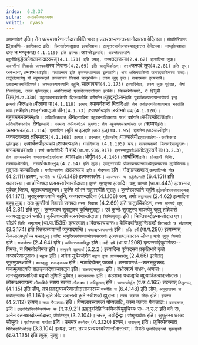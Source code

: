 ```yaml
---
index:  6.2.37
sutra:  कार्तकौजपादयश्च
vritti:  nyasa
---
```


`अणन्तावेतौ` इति। तेन प्रत्ययस्वरेणान्तोदात्ताविति भावः। उत्तरत्राप्यणन्तस्यानोदात्तता वेदितव्या।
`सौवर्णिरिञन्तः` झ्र्`सावर्णिः--काशिकाट इति। ञित्स्वरेणाद्युदात्त इत्यभिप्रायः। एवमुत्तरत्रापीञन्तस्याद्युदात्तत वेदितव्या। माण्डूकेयशब्दः `ढक् च मण्डूकात्` (4.1.119) इति ढगन्तः।
`अवन्तेः` इत्यादि। अवन्तेरपत्यानि बहुनीति `बृद्धेत्कोशलाजादाञ्ञ्यङ्` (4.1.171) इति ञ्यङ्, तस्य `तद्राजस्य` (2.4.62) इत्यादिना लुक्। अवन्तीनां निवासो जनपदः `तस्य निवासः` (4.2.69) इति चातुर्थिकोऽण्। तस्य `जनपदे लुप्` (4.2.81) इति लुप्। `अवन्तयः, तथाश्मकाः` इति। यथावन्तय इति कृतस्तथाश्मका इत्यत्रापि। अत्र क्षत्त्रियवाचिनो जनपदवाचिनश्च शब्दाः। तद्धितेऽपत्येषु यो बहुषत्पद्यते तदन्ताचच निवासे चातुरर्थिकः। तस्य लुप् कृतः। तथाश्मका इत्यत्रापि। एतावन्मात्रमतिदिश्यते। अश्मकस्यापत्यानि बहूनि, `साल्वावयव` (4.1.173) इत्यादिनेञ्, तस्य लुक् पूर्ववत्, तेषां निवासेऽण्, तस्य पूर्ववल्लुप्। अवन्तिशब्दो घृतादित्वादन्तोदात्त इत्येके। चित्स्वरेणेत्यपरे, ते हि `भुवो झिच्` (पं.उ.330) बहुलवचनादवतेरपि झिज्भवतीति वर्णयन्ति।
`युवद्वन्द्वोऽयम्` इति युदसंज्ञकप्रत्ययान्तयोरयं द्वन्द्व इत्यर्थः। `फैलः` इति। `पीलाया वा` (4.1.118) इत्यण्। `श्यायर्णशब्दो बिदादिः` इति तेन ततोऽप्त्यविवक्षायामञ् भवतीति भवाः। `स्त्री` इति। `शार्ङ्गरवाद्यञो ङीन्` (4.1.73)। `श्यापर्णेयः` इति। `स्त्रीभ्यो ढक्` (4.1.120)। `बहुचचनमतन्त्रम्` इति। अविवक्षितत्वात्। `तेन` इत्यादिना बहुवचनाविवक्षायाः फलं दर्शयति।
`कपिरन्तोदात्तः` इति। प्रातिपदिकस्वरेण। `तेन` इत्यादि। यस्मात् कपिशब्दोऽयं लुगन्त; तेन बहुवचनमत्राश्रीयत एव। `ऋष्यण्` इति। `ऋष्यन्धक` (4.1.114) इत्यादिना। `यूनि य इञ्` इति। `अत इञ्` (श्र4.1.95) इत्यनेन। `पाञ्चाली` इति। `जनपदशब्दात् क्षत्रियादञ्` (4.1.168) इत्यञ्। तदन्तात् पूर्ववन्ङीप्। `पाञ्चालेयी` झ्र्पाञ्चालेयः--काशिकाट पूर्ववड्ढक्। एवं `वार्चलयी` इत्यत्रापि। `शाकल्यः` इति। गर्गादित्वात् (4.1.195) यञ्। शाकल्यशब्दो ञित्स्वरेणाद्युदात्तः।
`शणकबाभ्रवाः` इति। शणं करोतीति `कै गै शब्दे` (धा.पा.916,917) इत्यस्माद्धात्तोः `आतोऽनुपसर्गे कः` (3.2.3), तेन प्रत्ययस्वरेण शणकशब्दोऽन्तोदात्तः। `बाभ्रवः` इति। `ओर्गुणः` (6.4.146)।
`आर्चाभिनः` इति। प्रोक्तार्थे णिनिः, तस्मादध्येतर्यण्, तस्य `प्रोक्ताल्लुक्` (4.2.64) इति लुक्। एवमुत्तरत्रापि प्रोक्तप्रत्ययान्तादध्येतृप्रत्ययस्य लुग्वेदितव्यः। `मुद्गलः कण्वादिः` इति। गर्गाद्यन्तर्गणः। `तदपत्यस्य` इति। मौद्गलाः` इति। मौद्गल्यशब्दात् `कण्वादिभ्यो गोत्र` (4.2.111) इत्यण्, `यस्येति च` (6.4.148) इत्यकारलोपः। `आपत्यस्य च तद्धेतेऽनाति` (6.4.151) इति यकारस्य। आर्चाभिशब्दः प्रत्ययस्वरेणान्तोदात्तः।
`कुन्ते सुराष्ट्रस्य` इत्यादि। `कमु कान्तौ` (धा.पा.443) इत्यस्मात् पूर्ववत् क्तिच्, बहुलवचनादुत्त्वम्। कुन्ति शोभनं राष्ट्रमस्येति सुराष्ट्रः। कुन्तेरपत्यानि बहूनि `वृद्धेत्कोशलाजादञ्ञ्यङ्` (4.1.171); सुराष्ट्रस्यापत्यानि बहूनि, जनपदशब्दादिना (4.1.168) अण्, तयोः `तद्राजस्य` (2.4.62) इत्यादिना बहुषु लुक्। ततः कुन्तीनां निवासो जनपदः `तस्य निवासः` (4.2.69) इति चातुरर्थिकोऽण्, `तस्य जनपदे लुप्` (4.2.81) इति लुप्। कुन्तयश्च सुराष्ट्राश्च कुन्तिसुराष्ट्राः। एवं कुन्तेः सुराष्ट्रस्य चापत्येषु बहुषु तन्निवासे जनपदद्वन्द्वादयं भवति। कुन्तिशब्दाश्चित्स्वरेणान्तोदात्तः। `चिन्तिसुराष्ट्राः` इति। चिन्तिशब्दोऽप्यान्तोदात्त एव। सोऽपि `चिति समृत्याम्` (धा.पा.1535) इत्यस्मात्। क्तिच्प्रत्ययान्तः। केचिदवन्तिकुन्तिशब्दौ `क्तिच्क्तौ च संज्ञायाम्` (3.3.174) इति क्तिच्प्रत्ययान्तौ व्युत्पादयन्ति।
`पचाद्यन्प्रत्ययान्तौ` इति। `तडि हर्षे` (धा.प.280) इत्यस्मात् केवलादवपूर्वाच्च पचाद्यच्। `वष्टि भागुरिरल्लोपमवाप्योरुपसरगयोः` इत्यवशब्दाकारस्य लोपः। `यञो लुक् क्रियते` इति। `यञञोश्च` (2.4.64) इति।
`अविमत्तकामविद्धा` इति। `मदी हर्षे` (धा.पा.1208) इत्यस्माद्विपूर्वान्निष्ठा--विमत्तः, न विमत्तोऽविमत्त इति। `तत्पुरुषे तुल्यार्थं` (6.2.2.) इत्यादिना पूर्वपदसय प्रकृतिभावे कृते नञ्स्वरेणाद्युदात्तः। `बह्वचः` इति। अनेन सूत्रैकदेशेन `बह्वच इञः प्राचयभरतेषु` (2.4.66) इत्येतत् सूत्रमुपलक्षयति। `शलङ्कु शलङ्कञ्च` इति। नडादिष्वेतत् पठ्यते। अस्यायमर्थः--शलङ्कुशब्दः फकमुत्पादयति शलङ्कादेशञ्चापद्यत इति।
`बाभ्रवदानच्युताः` इति। ब्रभ्रोरपत्यं बाभ्रवः, अणन्तः। दानच्युतशब्दादिञो बह्वचो लुगिति पूर्ववत्। `कठकालपाः` इति। कठशब्दः पचाद्यचि व्युत्पादितत्वादन्तोदात्तः। लोकाक्षस्यापत्यं `लौकाक्षि)` तसय च्छात्रा `लौकाक्षाः`। `स्त्रीकुमाम्` इति। `सत्यायतेर्ड्रट्` (पं.उ.4.165) तदन्तात् `टिड्ढाणञ्` (4.1.15) इति ङीप्, तत्र प्रतद्ययस्वरेणान्तोदात्ताकारस्य `यस्येति च` (6.4.148) इति लोपः, `अनुदात्तस्य च यत्रोदात्तलोपः` (6.1.161) इति ङीप उदात्तत्वे कृते स्त्रीशब्दो ह्युदात्तः।
`तस्य च्छात्रा मीदाः` इति। `इञश्च` (4.2.112) इत्यण्। `तथा पैप्पलादाः` इति। पिप्पलावस्यापत्यं पौप्यलादिः, तस्य च्छात्राः पैप्पलादाः। `वत्सजरत्` इति। `वृ़तृ़वदिहनिकमिकषिभ्यः सः` (द.उ.9.21) झ्र्वृ़तृ़वदिहिनिकमिकषियुमुचिभ्यः सः--द.उ.ट इति वदेः सः, अनेन वतसशब्दोऽन्तोदात्तः, `जीर्यतेरतृन्` (3.2.104)। जरत्, तयोर्द्वन्द्वः। `सौश्रुतपर्थवाः` इति। सुश्रुतस्य छात्राः सौश्रुताः। `पृथोश्छात्राः पार्थवाः` इति। उभयत्र `तस्येदम्` (4.3.120) इत्यण्।
`जरामृत्यु` इति। जृ़षित्येतस्मात् `षिद्भिदादिभ्योऽङ्` (3.3.104) इत्यङ्, जरा, तस्य प्रत्ययस्वरेणान्तोदात्तत्वम्। म्रियतेः `भृजडिमृङ्भ्यां युक्त्युकौ` (द.उ.1.135) इति त्युक्, मृत्युः।।

